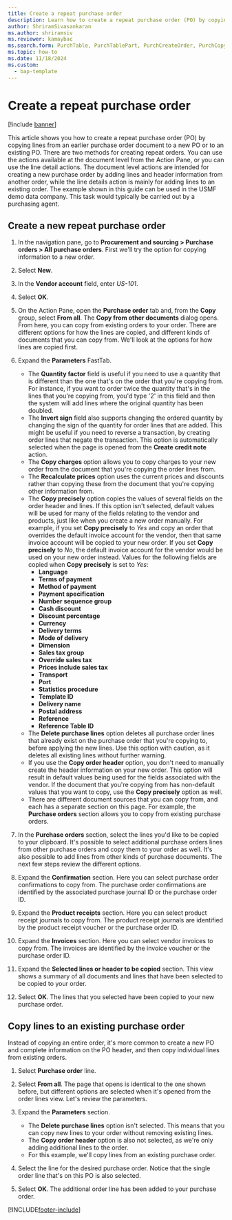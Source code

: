 ```yaml
---
title: Create a repeat purchase order
description: Learn how to create a repeat purchase order (PO) by copying lines from an earlier purchase order document to a new PO or to an existing PO. 
author: ShriramSivasankaran
ms.author: shriramsiv
ms.reviewer: kamaybac
ms.search.form: PurchTable, PurchTablePart, PurchCreateOrder, PurchCopying 
ms.topic: how-to
ms.date: 11/18/2024
ms.custom: 
  - bap-template
---
```


# Create a repeat purchase order

[!include [banner](../../includes/banner.md)]

This article shows you how to create a repeat purchase order (PO) by copying lines from an earlier purchase order document to a new PO or to an existing PO. There are two methods for creating repeat orders. You can use the actions available at the document level from the Action Pane, or you can use the line detail actions. The document level actions are intended for creating a new purchase order by adding lines and header information from another order, while the line details action is mainly for adding lines to an existing order. The example shown in this guide can be used in the USMF demo data company. This task would typically be carried out by a purchasing agent.

## Create a new repeat purchase order

1. In the navigation pane, go to **Procurement and sourcing \> Purchase orders \> All purchase orders**. First we'll try the option for copying information to a new order.  
1. Select **New**.
1. In the **Vendor account** field, enter *US-101*.
1. Select **OK**.
1. On the Action Pane, open the **Purchase order** tab and, from the **Copy** group, select **From all**. The **Copy from other documents** dialog opens. From here, you can copy from existing orders to your order. There are different options for how the lines are copied, and different kinds of documents that you can copy from. We'll look at the options for how lines are copied first.
1. Expand the **Parameters** FastTab.

    - The **Quantity factor** field is useful if you need to use a quantity that is different than the one that's on the order that you're copying from. For instance, if you want to order twice the quantity that's in the lines that you're copying from, you'd type '2' in this field and then the system will add lines where the original quantity has been doubled.  
    - The **Invert sign** field also supports changing the ordered quantity by changing the sign of the quantity for order lines that are added. This might be useful if you need to reverse a transaction, by creating order lines that negate the transaction. This option is automatically selected when the page is opened from the **Create credit note** action.  
    - The **Copy charges** option allows you to copy charges to your new order from the document that you're copying the order lines from.  
    - The **Recalculate prices** option uses the current prices and discounts rather than copying these from the document that you're copying other information from.  
    - The **Copy precisely** option copies the values of several fields on the order header and lines. If this option isn't selected, default values will be used for many of the fields relating to the vendor and products, just like when you create a new order manually. For example, if you set **Copy precisely** to *Yes* and copy an order that overrides the default invoice account for the vendor, then that same invoice account will be copied to your new order. If you set **Copy precisely** to *No*, the default invoice account for the vendor would be used on your new order instead. Values for the following fields are copied when **Copy precisely** is set to *Yes*:
        - **Language**
        - **Terms of payment**
        - **Method of payment**
        - **Payment specification**
        - **Number sequence group**
        - **Cash discount**
        - **Discount percentage**
        - **Currency**
        - **Delivery terms**
        - **Mode of delivery**
        - **Dimension**
        - **Sales tax group**
        - **Override sales tax**
        - **Prices include sales tax**
        - **Transport**
        - **Port**
        - **Statistics procedure**
        - **Template ID**
        - **Delivery name**
        - **Postal address**
        - **Reference**
        - **Reference Table ID**
    - The **Delete purchase lines** option deletes all purchase order lines that already exist on the purchase order that you're copying to, before applying the new lines. Use this option with caution, as it deletes all existing lines without further warning.  
    - If you use the **Copy order header** option, you don't need to manually create the header information on your new order. This option will result in default values being used for the fields associated with the vendor. If the document that you're copying from has non-default values that you want to copy, use the **Copy precisely** option as well.
    - There are different document sources that you can copy from, and each has a separate section on this page. For example, the **Purchase orders** section allows you to copy from existing purchase orders.  

1. In the **Purchase orders** section, select the lines you'd like to be copied to your clipboard. It's possible to select additional purchase orders lines from other purchase orders and copy them to your order as well. It's also possible to add lines from other kinds of purchase documents. The next few steps review the different options.  
1. Expand the **Confirmation** section. Here you can select purchase order confirmations to copy from. The purchase order confirmations are identified by the associated purchase journal ID or the purchase order ID.  
1. Expand the **Product receipts** section. Here you can select product receipt journals to copy from. The product receipt journals are identified by the product receipt voucher or the purchase order ID.
1. Expand the **Invoices** section. Here you can select vendor invoices to copy from. The invoices are identified by the invoice voucher or the purchase order ID.
1. Expand the **Selected lines or header to be copied** section. This view shows a summary of all documents and lines that have been selected to be copied to your order.
1. Select **OK**. The lines that you selected have been copied to your new purchase order.

## Copy lines to an existing purchase order  

Instead of copying an entire order, it's more common to create a new PO and complete information on the PO header, and then copy individual lines from existing orders.  

1. Select **Purchase order** line.
1. Select **From all**. The page that opens is identical to the one shown before, but different options are selected when it's opened from the order lines view. Let's review the parameters.
1. Expand the **Parameters** section.

    - The **Delete purchase lines** option isn't selected. This means that you can copy new lines to your order without removing existing lines.
    - The **Copy order header** option is also not selected, as we're only adding additional lines to the order.
    - For this example, we'll copy lines from an existing purchase order.

1. Select the line for the desired purchase order. Notice that the single order line that's on this PO is also selected.  
1. Select **OK**. The additional order line has been added to your purchase order.  

[!INCLUDE[footer-include](../../../includes/footer-banner.md)]
